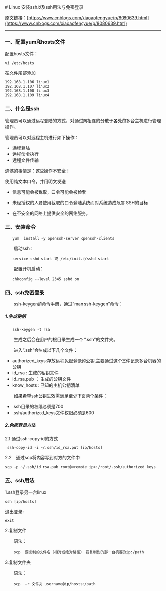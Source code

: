 ﻿﻿﻿﻿﻿# Linux 安装ssh以及ssh用法与免密登录原文链接：[https://www.cnblogs.com/xiaoaofengyue/p/8080639.html](https://www.cnblogs.com/xiaoaofengyue/p/8080639.html)---### 一、配置yum和hosts文件配置hosts文件：```vi /etc/hosts```在文件尾部添加```192.168.1.106 linux1192.168.1.107 linux2192.168.1.108 linux3192.168.1.109 linux4```### 二、什么是ssh管理员可以通过远程登陆的方式，对通过网相连的分散于各处的多台主机进行管理操作。管理员可以对远程主机进行如下操作：- 远程登陆- 远程命令执行- 远程文件传输遗憾的事情是：这些操作不安全！使用纯文本口令，并用明文发送- 信息可能会被截取，口令可能会被检索- 未经授权的人员使用截取的口令登陆系统而对系统造成危害SSH的目标- 在不安全的网络上提供安全的网络服务。### 三、安装命令```　　yum  install -y openssh-server openssh-clients```　　启动ssh：```　　service sshd start 或 /etc/init.d/sshd start```　　配置开机启动：```　　chkconfig --level 2345 sshd on```### 四、ssh免密登录　　ssh-keygen的命令手册，通过”man ssh-keygen“命令：##### 1.生成秘钥```　　ssh-keygen -t rsa```　　生成之后会在用户的根目录生成一个 “.ssh”的文件夹。　　进入“.ssh”会生成以下几个文件：- authorized_keys:存放远程免密登录的公钥,主要通过这个文件记录多台机器的公钥- id_rsa : 生成的私钥文件- id_rsa.pub ： 生成的公钥文件- know_hosts : 已知的主机公钥清单　　如果希望ssh公钥生效需满足至少下面两个条件：-  .ssh目录的权限必须是700 -  .ssh/authorized_keys文件权限必须是600##### 2.免密登录方法2.1 通过ssh-copy-id的方式``` ssh-copy-id -i ~/.ssh/id_rsa.put [ip/hosts]```2.2　通过scp将内容写到对方的文件中```scp -p ~/.ssh/id_rsa.pub root@<remote_ip>:/root/.ssh/authorized_keys```### 五、ssh用法1.ssh登录另一台linux```ssh [ip/hosts]```退出登录:```exit```2.复制文件　　语法：　　`scp  要复制的文件名（相对或绝对路径） 要复制到的那一台机器的ip:/path`3.复制文件夹　　语法：　　`scp  –r 文件夹 username@ip/hosts:/path` 　　